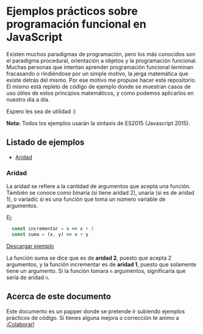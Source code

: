 # Ejemplos prácticos sobre programación funcional en JavaScript

Existen muchos paradigmas de programación, pero los más conocidos son el paradigma procedural, orientación a objetos y la programación funcional. Muchas personas que intentan aprender programación funcional terminan fracasando  o rindiéndose por un simple motivo, la jerga matemática que existe detrás del mismo. Por ese motivo me propuse hacer este repositorio. El mismo está repleto de código de ejemplo donde se muestran casos de uso útiles de estos principios matemáticos, y como podemos aplicarlos en nuestro día a día.

Espero les sea de utilidad :)

**Nota:** Todos los ejemplos usarán la sintaxis de ES2015 (Javascript 2015).


## Listado de ejemplos

- [Aridad](#aridad)


### Aridad<a name="aridad"></a>

La aridad se refiere a la cantidad de argumentos que acepta una función.
También se conoce como binaria (si tiene aridad 2), unaria (si es de aridad 1),
o variadic si es una función que toma un número variable de argumentos.

Ej:
```js
  const incrementar = x => x + 1
  const suma = (x, y) => x + y
```

[Descargar ejemplo](https://github.com/idcmardelplata/programacion-funcional-javascript-ejemplos-practicos/blob/master/ejemplos/aridad.js)

La función suma se dice que es de **aridad 2**, puesto que acepta 2 argumentos, y la función incrementar es de **aridad 1**, puesto que solamente
tiene un argumento. Si la función tomara `n` argumentos, significaría que sería de aridad `n`.


## Acerca de este documento

Este documento es un papper donde se pretende ir subiendo ejemplos prácticos de código. 
Si tienes alguna mejora o corrección te animo a [¡Colaborar!](https://github.com/idcmardelplata/programacion-funcional-javascript-ejemplos-practicos/graphs/contributors)

